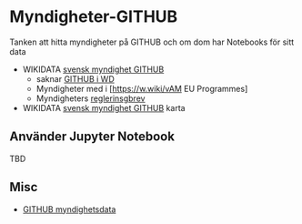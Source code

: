 # Myndigheter-GITHUB
Tanken att hitta myndigheter på GITHUB och om dom har Notebooks för sitt data

* WIKIDATA [svensk myndighet GITHUB](https://w.wiki/vAP)
  * saknar [GITHUB i WD](https://w.wiki/vAR)
  * Myndigheter med i [https://w.wiki/vAM EU Programmes]
  * Myndigheters [reglerinsgbrev](https://sv.wikipedia.org/wiki/Wikipedia:Projekt_svenska_kommuner/PSIdata_Myndigheter)
* WIKIDATA [svensk myndighet GITHUB](https://w.wiki/vAP) karta 

## Använder Jupyter Notebook
TBD

## Misc
* [GITHUB myndighetsdata](https://github.com/myndighetsdata)
